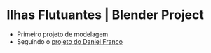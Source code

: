 # Ilhas Flutuantes | Blender Project

- Primeiro projeto de modelagem
- Seguindo o [projeto do Daniel Franco](https://www.youtube.com/watch?v=EVUlCHVySgc&list=PLrYLf1JihKtb5pbeR6fX1bMoREsjJn0Q_)
